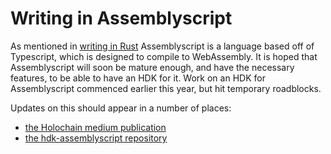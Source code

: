 # Writing in Assemblyscript

As mentioned in [writing in Rust](./rust.md) Assemblyscript is a language based off of Typescript, which is designed to compile to WebAssembly. It is hoped that Assemblyscript will soon be mature enough, and have the necessary features, to be able to have an HDK for it. Work on an HDK for Assemblyscript commenced earlier this year, but hit temporary roadblocks. 

Updates on this should appear in a number of places: 
- [the Holochain medium publication](https://medium.com/holochain)
- [the hdk-assemblyscript repository](https://github.com/holochain/hdk-assemblyscript)